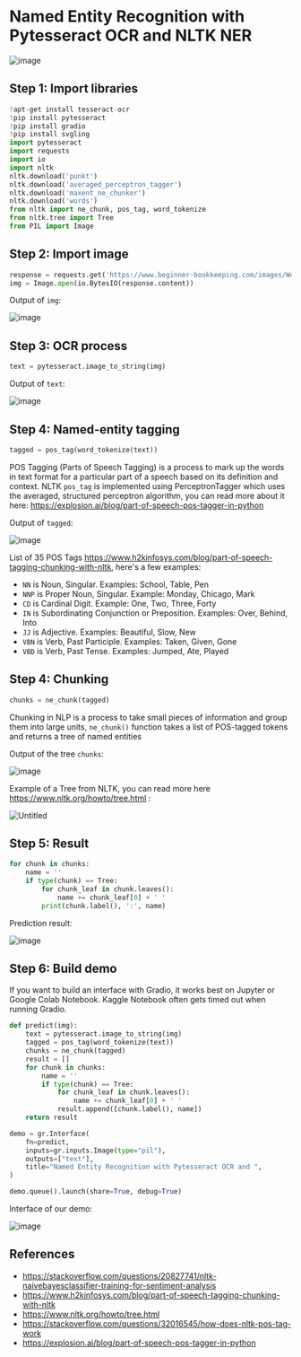 # Named Entity Recognition with Pytesseract OCR and NLTK NER

![image](https://github.com/hughiephan/DPL/assets/16631121/c38d4f8d-3a9c-423d-a05c-a4b82c4dec12)

## Step 1: Import libraries
```python
!apt-get install tesseract-ocr
!pip install pytesseract
!pip install gradio
!pip install svgling
import pytesseract
import requests
import io
import nltk
nltk.download('punkt')
nltk.download('averaged_perceptron_tagger')
nltk.download('maxent_ne_chunker')
nltk.download('words')
from nltk import ne_chunk, pos_tag, word_tokenize
from nltk.tree import Tree
from PIL import Image
```

## Step 2: Import image
```python
response = requests.get('https://www.beginner-bookkeeping.com/images/Word_Receipt_Example.jpg')
img = Image.open(io.BytesIO(response.content))
```

Output of `img`:

![image](https://www.beginner-bookkeeping.com/images/Word_Receipt_Example.jpg)

## Step 3: OCR process
```python
text = pytesseract.image_to_string(img)
```

Output of `text`:

![image](https://github.com/hughiephan/DPL/assets/16631121/87894933-7f89-4691-b30f-831278e0bff6)

## Step 4: Named-entity tagging
```python
tagged = pos_tag(word_tokenize(text))
```

POS Tagging (Parts of Speech Tagging) is a process to mark up the words in text format for a particular part of a speech based on its definition and context. NLTK `pos_tag` is implemented using PerceptronTagger which uses the averaged, structured perceptron algorithm, you can read more about it here: https://explosion.ai/blog/part-of-speech-pos-tagger-in-python

Output of `tagged`:

![image](https://github.com/hughiephan/DPL/assets/16631121/c15286e9-2218-4bbe-9475-d477cc94cabd)

List of 35 POS Tags https://www.h2kinfosys.com/blog/part-of-speech-tagging-chunking-with-nltk, here's a few examples:
- `NN` is Noun, Singular. Examples: School, Table, Pen
- `NNP` is Proper Noun, Singular. Example: Monday, Chicago, Mark
- `CD` is Cardinal Digit. Example: One, Two, Three, Forty
- `IN` is Subordinating Conjunction or Preposition. Examples: Over, Behind, Into
- `JJ` is Adjective. Examples: Beautiful, Slow, New
- `VBN` is Verb, Past Participle. Examples: Taken, Given, Gone
- `VBD` is Verb, Past Tense. Examples: Jumped, Ate, Played 

## Step 4: Chunking
```python
chunks = ne_chunk(tagged)
```

Chunking in NLP is a process to take small pieces of information and group them into large units, `ne_chunk()` function takes a list of POS-tagged tokens and returns a tree of named entities

Output of the tree `chunks`:

![image](https://github.com/hughiephan/DPL/assets/16631121/a228482a-4208-4926-b97e-850a35e663df)

Example of a Tree from NLTK, you can read more here https://www.nltk.org/howto/tree.html :

![Untitled](https://github.com/hughiephan/DPL/assets/16631121/6bf09d37-a42b-4787-a056-865664979db3)

## Step 5: Result
```python
for chunk in chunks:
    name = ''
    if type(chunk) == Tree:
        for chunk_leaf in chunk.leaves():
            name += chunk_leaf[0] + ' '
        print(chunk.label(), ':', name)
```

Prediction result:

![image](https://github.com/hughiephan/DPL/assets/16631121/390f5831-94b6-43ad-baba-24f95aa2b4d4)

## Step 6: Build demo
If you want to build an interface with Gradio, it works best on Jupyter or Google Colab Notebook. Kaggle Notebook often gets timed out when running Gradio.

```python
def predict(img):
    text = pytesseract.image_to_string(img)
    tagged = pos_tag(word_tokenize(text))
    chunks = ne_chunk(tagged)
    result = []
    for chunk in chunks:
        name = ''
        if type(chunk) == Tree:
            for chunk_leaf in chunk.leaves():
                name += chunk_leaf[0] + ' '
            result.append([chunk.label(), name])
    return result

demo = gr.Interface(
    fn=predict,
    inputs=gr.inputs.Image(type="pil"),
    outputs=["text"],
    title="Named Entity Recognition with Pytesseract OCR and ",
)

demo.queue().launch(share=True, debug=True)
```

Interface of our demo:

![image](https://github.com/hughiephan/DPL/assets/16631121/147c5546-b4a9-483f-9224-053dc0d2baa5)

## References
- https://stackoverflow.com/questions/20827741/nltk-naivebayesclassifier-training-for-sentiment-analysis
- https://www.h2kinfosys.com/blog/part-of-speech-tagging-chunking-with-nltk
- https://www.nltk.org/howto/tree.html
- https://stackoverflow.com/questions/32016545/how-does-nltk-pos-tag-work
- https://explosion.ai/blog/part-of-speech-pos-tagger-in-python
